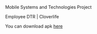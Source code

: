 Mobile Systems and Technologies Project

Employee DTR | Cloverlife


You can download apk [here]([https://pages.github.com/](https://drive.google.com/file/d/1LvHqXkQPEbAfLFnTk_-Oi-EJdaaBIXOq/view?usp=sharing)https://drive.google.com/file/d/1LvHqXkQPEbAfLFnTk_-Oi-EJdaaBIXOq/view?usp=sharing)
